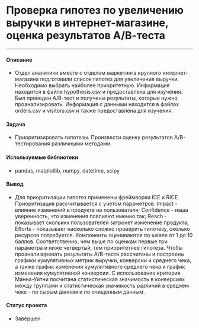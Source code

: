# Проверка гипотез по увеличению выручки в интернет-магазине, оценка результатов А/В-теста
---

#### Описание

 - Отдел аналитики вместе с отделом маркетинга крупного интернет-магазина подготовили список гипотез для увеличения выручки. Необходимо выбрать наиболее приоритетную. Информация находится в файле hypothesis.csv и предоставлена для изучения. Был проведен А/В-тест и получены результаты, которые нужно проанализировать. Информация с данными находится в файлах orders.csv и visitors.csv и также предоставлена для изучения.
 
 
#### Задача

 - Приоритизировать гипотезы. Произвести оценку результатов А/В-тестирования различными методами.

#### Используемые библиотеки

 - pandas, matplotlib, numpy, datetime, scipy


#### Вывод

 - Для приоритизации гипотез применены фреймворки ICE и RICE. Приоритизация рассчитывается с учетом параметров: Impact - влияние изменений в продукте на пользователя; Confidence - наша уверенность, что изменения повлияют именно так; Reach - показывает скольких пользователей затронет изменение продукта; Efforts - показывает насколько сложно проверить гипотезу, сколько ресурсов потребуется. Компоненты оцениваются по шкале от 1 до 10 баллов. Соответственно, чем выше по оценкам первые три параметра и ниже четвертый, тем приоритетнее гипотеза. Чтобы проанализировать  результаты А/В-теста рассчитаны и построены графики кумулятивных метрик выручки, конверсии и среднего чека, а также график изменения кумулятивного среднего чека и график изменения кумулятивной конверсии. С использование критерия Манна-Уитни посчитана статистическая значимость в конверсиях между группами и статистическая значимость различий в среднем чеке - по сырым даннам и по очищенным данным.

#### Статус проекта

 - Завершен
